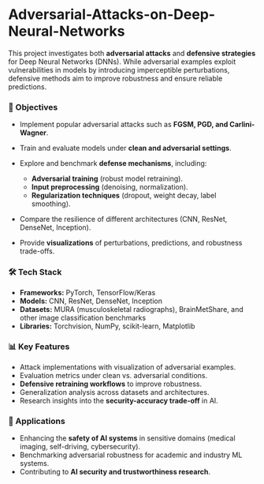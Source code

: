 # Adversarial-Attacks-on-Deep-Neural-Networks


This project investigates both **adversarial attacks** and **defensive strategies** for Deep Neural Networks (DNNs). While adversarial examples exploit vulnerabilities in models by introducing imperceptible perturbations, defensive methods aim to improve robustness and ensure reliable predictions.

### 🎯 Objectives

* Implement popular adversarial attacks such as **FGSM, PGD, and Carlini-Wagner**.
* Train and evaluate models under **clean and adversarial settings**.
* Explore and benchmark **defense mechanisms**, including:

  * **Adversarial training** (robust model retraining).
  * **Input preprocessing** (denoising, normalization).
  * **Regularization techniques** (dropout, weight decay, label smoothing).
* Compare the resilience of different architectures (CNN, ResNet, DenseNet, Inception).
* Provide **visualizations** of perturbations, predictions, and robustness trade-offs.

### 🛠️ Tech Stack

* **Frameworks:** PyTorch, TensorFlow/Keras
* **Models:** CNN, ResNet, DenseNet, Inception
* **Datasets:** MURA (musculoskeletal radiographs), BrainMetShare, and other image classification benchmarks
* **Libraries:** Torchvision, NumPy, scikit-learn, Matplotlib

### 📊 Key Features

* Attack implementations with visualization of adversarial examples.
* Evaluation metrics under clean vs. adversarial conditions.
* **Defensive retraining workflows** to improve robustness.
* Generalization analysis across datasets and architectures.
* Research insights into the **security-accuracy trade-off** in AI.

### 🚀 Applications

* Enhancing the **safety of AI systems** in sensitive domains (medical imaging, self-driving, cybersecurity).
* Benchmarking adversarial robustness for academic and industry ML systems.
* Contributing to **AI security and trustworthiness research**.
